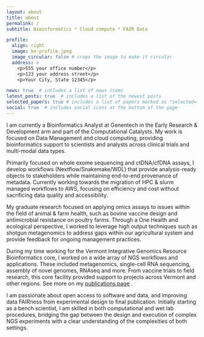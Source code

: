 ```yaml
---
layout: about
title: about
permalink: /
subtitle: Bioinformatics * Cloud compute * FAIR Data

profile:
  align: right
  image: ke-profile.jpeg
  image_circular: false # crops the image to make it circular
  address: >
    <p>555 your office number</p>
    <p>123 your address street</p>
    <p>Your City, State 12345</p>

news: true  # includes a list of news items
latest_posts: true  # includes a list of the newest posts
selected_papers: true # includes a list of papers marked as "selected={true}"
social: true  # includes social icons at the bottom of the page
---
```


I am currently a Bioinformatics Analyst at Genentech in the Early Research & Development arm and part of the Computational Catalysts. My work is focused on Data Management and cloud computing, providing bioinformatics support to scientists and analysts across clinical trials and multi-modal data types.

Primarily focused on whole exome sequencing and ctDNA/cfDNA assays, I develop workflows (Nextflow/Snakemake/WDL) that provide analysis-ready objects to stakeholders while maintaining end-to-end provenance of metadata. Currently working towards the migration of HPC & slurm managed workflows to AWS, focusing on efficiency and cost without sacrificing data quality and accessibility.

My graduate research focused on applying omics assays to issues within the field of animal & farm health, such as bovine vaccine design and antimicrobial resistance on poultry farms. Through a One Health and ecological perspective, I worked to leverage high output techniques such as shotgun metagenomics to address gaps within our agricultural system and provide feedback for ongoing management practices.

During my time working for the Vermont Integrative Genomics Resource Bioinformatics core, I worked on a wide array of NGS workflows and applications. These included metagenomics, single-cell RNA sequencing, assembly of novel genomes, RNAseq and more. From vaccine trials to field research, this core facility provided support to projects across Vermont and other regions. See more on my [publications page](/al-folio/publications/) .

I am passionate about open access to software and data, and improving data FAIRness from experimental design to final publication. Initially starting as a bench scientist, I am skilled in both computational and wet lab procedures, bridging the gap between the design and execution of complex NGS experiments with a clear understanding of the complexities of both settings.
